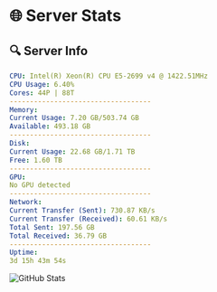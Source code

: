 # 🌐 Server Stats
## 🔍 Server Info
```yaml
CPU: Intel(R) Xeon(R) CPU E5-2699 v4 @ 1422.51MHz
CPU Usage: 6.40%
Cores: 44P | 88T
-----------------------------------
Memory:
Current Usage: 7.20 GB/503.74 GB
Available: 493.18 GB
-----------------------------------
Disk:
Current Usage: 22.68 GB/1.71 TB
Free: 1.60 TB
-----------------------------------
GPU:
No GPU detected
-----------------------------------
Network:
Current Transfer (Sent): 730.87 KB/s
Current Transfer (Received): 60.61 KB/s
Total Sent: 197.56 GB
Total Received: 36.79 GB
-----------------------------------
Uptime:
3d 15h 43m 54s
```
![GitHub Stats](https://img.shields.io/badge/Updated-2025-04-23_08:52:42-blue)